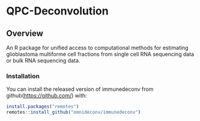 # QPC-Deconvolution   
## Overview

An R package for unified access to computational methods for estimating glioblastoma multiforme cell fractions from single cell RNA sequencing data or bulk RNA sequencing data.

### Installation
You can install the released version of immunedeconv from github(https://github.com/) with:
```R
install.packages("remotes")
remotes::install_github("omnideconv/immunedeconv")
```
